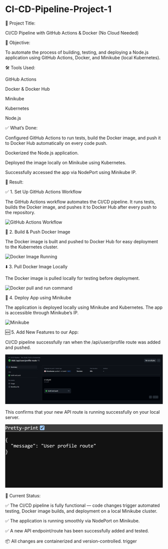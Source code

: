 # CI-CD-Pipeline-Project-1

📘 Project Title:

CI/CD Pipeline with GitHub Actions & Docker (No Cloud Needed)

🎯 Objective:

To automate the process of building, testing, and deploying a Node.js application using GitHub Actions, Docker, and Minikube (local Kubernetes).

🛠 Tools Used:

GitHub Actions

Docker & Docker Hub

Minikube

Kubernetes

Node.js

✅ What’s Done:

Configured GitHub Actions to run tests, build the Docker image, and push it to Docker Hub automatically on every code push.

Dockerized the Node.js application.

Deployed the image locally on Minikube using Kubernetes.

Successfully accessed the app via NodePort using Minikube IP.

🧪 Result:

✅ 1. Set Up GitHub Actions Workflow

The GitHub Actions workflow automates the CI/CD pipeline. It runs tests, builds the Docker image, and pushes it to Docker Hub after every push to the repository.




![GitHub Actions Workflow](https://github.com/user-attachments/assets/4d5d33c3-a327-452a-9efa-a56018dd7d2f)




🐳 2. Build & Push Docker Image

The Docker image is built and pushed to Docker Hub for easy deployment to the Kubernetes cluster.



![Docker Image Running](https://github.com/user-attachments/assets/ed1ee70c-c7e0-4487-8abc-e8f3445634ae)




⬇️ 3. Pull Docker Image Locally

The Docker image is pulled locally for testing before deployment.



![Docker pull and run command](https://github.com/user-attachments/assets/4043371b-1365-4443-85d9-ece1909eefde)





🚀 4. Deploy App using Minikube

The application is deployed locally using Minikube and Kubernetes. The app is accessible through Minikube’s IP.




![Minikube](https://github.com/user-attachments/assets/37d9b342-5b27-4e32-aa14-ae0a8b06962a)







🆕 5. Add New Features to our App:

 CI/CD pipeline successfully ran when the /api/user/profile route was added and pushed.




![alt text](ci-cd-success-api-user-profile.png)




This confirms that your new API route is running successfully on your local server.



![alt text](api-user-profile-route-response.png)






🔧 Current Status:

✅ The CI/CD pipeline is fully functional — code changes trigger automated testing, Docker image builds, and deployment on a local Minikube cluster.

✅ The application is running smoothly via NodePort on Minikube.

✅ A new API endpoint/route has been successfully added and tested.

📦 All changes are containerized and version-controlled.
trigger
